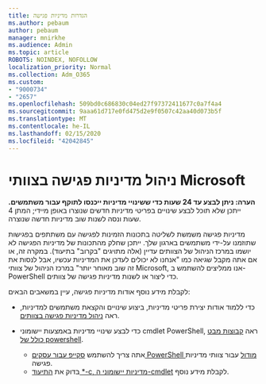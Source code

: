 ```yaml
---
title: הגדרות מדיניות פגישה
ms.author: pebaum
author: pebaum
manager: mnirkhe
ms.audience: Admin
ms.topic: article
ROBOTS: NOINDEX, NOFOLLOW
localization_priority: Normal
ms.collection: Adm_O365
ms.custom:
- "9000734"
- "2657"
ms.openlocfilehash: 509bd0c686830c04ed27f97372411677c0a7f4a4
ms.sourcegitcommit: 9aaa61d717e0fd475d2e9f0507c42aa40d073b5f
ms.translationtype: MT
ms.contentlocale: he-IL
ms.lasthandoff: 02/15/2020
ms.locfileid: "42042845"
---
```

# <a name="manage-meeting-policies-in-microsoft-teams"></a>ניהול מדיניות פגישה בצוותי Microsoft

**הערה: ניתן לבצע עד 24 שעות כדי ששינויי מדיניות ייכנסו לתוקף עבור משתמשים.** ייתכן שלא תוכל לבצע שינויים בפריטי מדיניות חדשים שנוצרו באופן מיידי; המתן 4 שעות ונסה לשנות שוב מדיניות חדשה שנוצרה.

מדיניות פגישה משמשת לשליטה בתכונות הזמינות לפגישה עם משתתפים בפגישות שתוזמנו על-ידי משתמשים בארגון שלך. ייתכן שחלק מהתכונות של מדיניות הפגישה לא יושמו במרכז הניהול של הצוותים עדיין (אלה מתויגים "בקרוב" בתיעוד). במקרה זה, או אם אתה מקבל שגיאה כמו "אנחנו לא יכולים לעדכן את המדיניות עכשיו, אבל לנסות את זה שוב מאוחר יותר" במרכז הניהול של צוותי Microsoft, אנו ממליצים להשתמש ב-PowerShell כדי ליצור או לשנות מדיניות פגישה של צוותים. 

לקבלת מידע נוסף אודות מדיניות פגישה, עיין במשאבים הבאים:

- כדי ללמוד אודות יצירת פריטי מדיניות, ביצוע שינויים והקצאת משתמשים למדיניות, ראה [ניהול מדיניות פגישה בצוותים](https://docs.microsoft.com/microsoftteams/meeting-policies-in-teams).

- כדי לבצע שינויי מדיניות באמצעות יישומוני cmdlet PowerShell, ראה [קבוצות מבט כולל של powershell](https://docs.microsoft.com/microsoftteams/teams-powershell-overview). 
    - אתה צריך להשתמש [סקייפ עבור עסקים PowerShell מודול](https://www.microsoft.com/download/details.aspx?id=39366) עבור צוותי מדיניות פגישה. 
    - בדוק את [התיעוד *-c, מדיניות יישומוני ה-cmdlet](https://docs.microsoft.com/search/?search=CsTeamsMeetingPolicy&view=skype-ps) לקבלת מידע נוסף.

